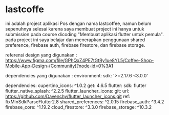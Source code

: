 # lastcoffe

ini adalah project aplikasi Pos dengan nama lastcoffee, namun belum sepenuhnya selesai karena saya membuat project ini hanya untuk submission pada course dicoding "Membuat aplikasi flutter untuk pemula". pada project ini saya belajar dan menerapkan penggunaan shared preference, firebase auth, firebase firestore, dan firebase storage.

referensi design yang digunakan :
https://www.figma.com/file/GPhQxZ4PE7tGtRy1ue8YL5/Coffee-Shop-Mobile-App-Design-(Community)?node-id=0%3A1

dependencies yang digunakan :
environment: 
  sdk: '>=2.17.6 <3.0.0'

dependencies: 
  cupertino_icons: ^1.0.2
  get: 4.6.5
  flutter: 
    sdk: flutter
  flutter_native_splash: ^2.2.5
  flutter_launcher_icons: 
   git:
     url: https://github.com/Davenchy/flutter_launcher_icons.git
     ref: fixMinSdkParseFlutter2.8
  shared_preferences: ^2.0.15
  firebase_auth: ^3.4.2
  firebase_core: ^1.19.2
  cloud_firestore: ^3.3.0
  firebase_storage: ^10.3.2